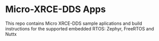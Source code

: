 # Micro-XRCE-DDS Apps

This repo contains Micro XRCE-DDS sample aplications and build instructions for the supported embedded RTOS: Zephyr, FreeRTOS and Nuttx